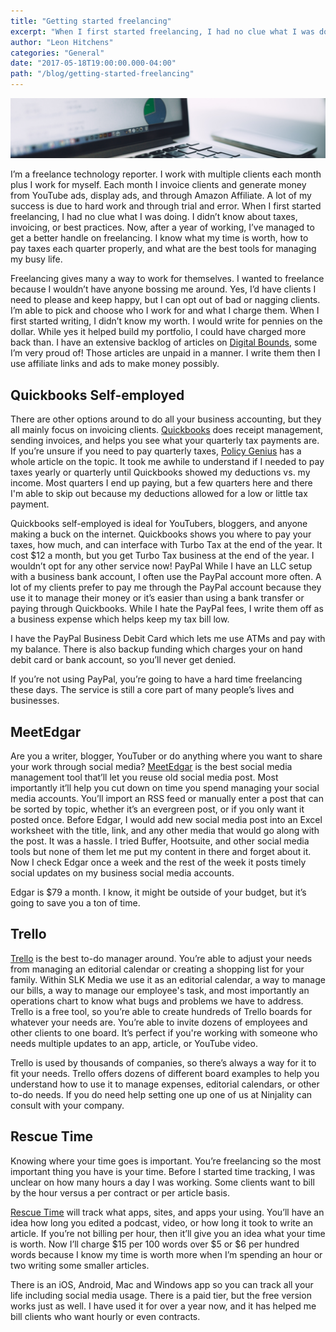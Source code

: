 ```yaml
---
title: "Getting started freelancing"
excerpt: "When I first started freelancing, I had no clue what I was doing. I didn’t know about taxes, invoicing, or best practices. Now, after a year of working, I’ve managed to get a better handle on freelancing. I know what my time is worth, how to pay taxes each quarter properly, and what are the best tools for managing my busy life."
author: "Leon Hitchens"
categories: "General"
date: "2017-05-18T19:00:00.000-04:00"
path: "/blog/getting-started-freelancing"
---
```


![Cover image of laptop](./images/cover.jpg)

I’m a freelance technology reporter. I work with multiple clients each month plus I work for myself. Each month I invoice clients and generate money from YouTube ads, display ads, and through Amazon Affiliate. A lot of my success is due to hard work and through trial and error. When I first started freelancing, I had no clue what I was doing. I didn’t know about taxes, invoicing, or best practices. Now, after a year of working, I’ve managed to get a better handle on freelancing. I know what my time is worth, how to pay taxes each quarter properly, and what are the best tools for managing my busy life. 

Freelancing gives many a way to work for themselves. I wanted to freelance because I wouldn’t have anyone bossing me around. Yes, I’d have clients I need to please and keep happy, but I can opt out of bad or nagging clients. I’m able to pick and choose who I work for and what I charge them. When I first started writing, I didn’t know my worth. I would write for pennies on the dollar. While yes it helped build my portfolio, I could have charged more back than. I have an extensive backlog of articles on [Digital Bounds](http://digitalbounds.com/), some I’m very proud of! Those articles are unpaid in a manner. I write them then I use affiliate links and ads to make money possibly. 

## Quickbooks Self-employed 

There are other options around to do all your business accounting, but they all mainly focus on invoicing clients. [Quickbooks](https://selfemployed.intuit.com/) does receipt management, sending invoices, and helps you see what your quarterly tax payments are. If you’re unsure if you need to pay quarterly taxes, [Policy Genius](https://www.policygenius.com/blog/freelancers-taxes-quarterly-annually/) has a whole article on the topic. It took me awhile to understand if I needed to pay taxes yearly or quarterly until Quickbooks showed my deductions vs. my income. Most quarters I end up paying, but a few quarters here and there I'm able to skip out because my deductions allowed for a low or little tax payment. 

Quickbooks self-employed is ideal for YouTubers, bloggers, and anyone making a buck on the internet. Quickbooks shows you where to pay your taxes, how much, and can interface with Turbo Tax at the end of the year. It cost $12 a month, but you get Turbo Tax business at the end of the year. I wouldn’t opt for any other service now!
PayPal
While I have an LLC setup with a business bank account, I often use the PayPal account more often. A lot of my clients prefer to pay me through the PayPal account because they use it to manage their money or it’s easier than using a bank transfer or paying through Quickbooks. While I hate the PayPal fees, I write them off as a business expense which helps keep my tax bill low. 

I have the PayPal Business Debit Card which lets me use ATMs and pay with my balance. There is also backup funding which charges your on hand debit card or bank account, so you’ll never get denied. 

If you’re not using PayPal, you’re going to have a hard time freelancing these days. The service is still a core part of many people’s lives and businesses. 

## MeetEdgar

Are you a writer, blogger, YouTuber or do anything where you want to share your work through social media? [MeetEdgar](https://meetedgar.com/) is the best social media management tool that’ll let you reuse old social media post. Most importantly it’ll help you cut down on time you spend managing your social media accounts. You’ll import an RSS feed or manually enter a post that can be sorted by topic, whether it’s an evergreen post, or if you only want it posted once. Before Edgar, I would add new social media post into an Excel worksheet with the title, link, and any other media that would go along with the post. It was a hassle. I tried Buffer, Hootsuite, and other social media tools but none of them let me put my content in there and forget about it. Now I check Edgar once a week and the rest of the week it posts timely social updates on my business social media accounts. 

Edgar is $79 a month. I know, it might be outside of your budget, but it’s going to save you a ton of time. 

## Trello

[Trello](https://trello.com/) is the best to-do manager around. You’re able to adjust your needs from managing an editorial calendar or creating a shopping list for your family. Within SLK Media we use it as an editorial calendar, a way to manage our bills, a way to manage our employee's task, and most importantly an operations chart to know what bugs and problems we have to address. Trello is a free tool, so you’re able to create hundreds of Trello boards for whatever your needs are. You’re able to invite dozens of employees and other clients to one board. It’s perfect if you're working with someone who needs multiple updates to an app, article, or YouTube video. 

Trello is used by thousands of companies, so there’s always a way for it to fit your needs. Trello offers dozens of different board examples to help you understand how to use it to manage expenses, editorial calendars, or other to-do needs. If you do need help setting one up one of us at Ninjality can consult with your company. 

## Rescue Time

Knowing where your time goes is important. You’re freelancing so the most important thing you have is your time. Before I started time tracking, I was unclear on how many hours a day I was working. Some clients want to bill by the hour versus a per contract or per article basis. 

[Rescue Time](https://www.rescuetime.com/dashboard) will track what apps, sites, and apps your using. You’ll have an idea how long you edited a podcast, video, or how long it took to write an article. If you’re not billing per hour, then it’ll give you an idea what your time is worth. Now I’ll charge $15 per 100 words over $5 or $6 per hundred words because I know my time is worth more when I’m spending an hour or two writing some smaller articles. 

There is an iOS, Android, Mac and Windows app so you can track all your life including social media usage. There is a paid tier, but the free version works just as well. I have used it for over a year now, and it has helped me bill clients who want hourly or even contracts.